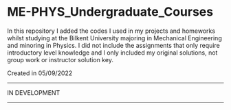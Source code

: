 # ME-PHYS_Undergraduate_Courses
In this repository I added the codes I used in my projects and homeworks whilst studying at the Bilkent University majoring in Mechanical Engineering and minoring in Physics. I did not include the assignments that only require introductory level knowledge and I only included my original solutions, not group work or instructor solution key.

Created in 05/09/2022

- - -
IN DEVELOPMENT
- - -


